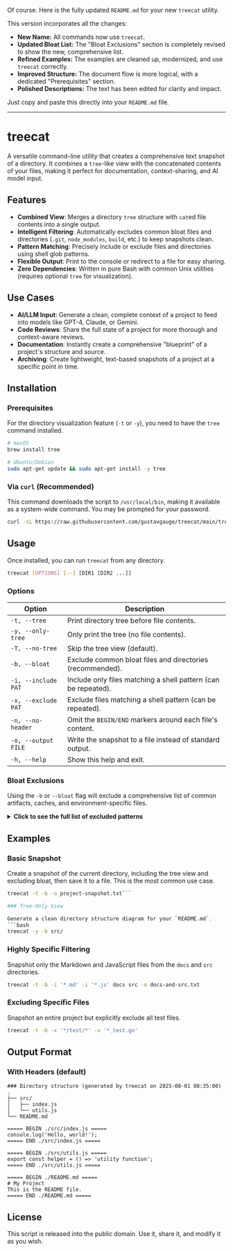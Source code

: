 Of course. Here is the fully updated `README.md` for your new `treecat` utility.

This version incorporates all the changes:
*   **New Name:** All commands now use `treecat`.
*   **Updated Bloat List:** The "Bloat Exclusions" section is completely revised to show the new, comprehensive list.
*   **Refined Examples:** The examples are cleaned up, modernized, and use `treecat` correctly.
*   **Improved Structure:** The document flow is more logical, with a dedicated "Prerequisites" section.
*   **Polished Descriptions:** The text has been edited for clarity and impact.

Just copy and paste this directly into your `README.md` file.

---

# treecat

A versatile command-line utility that creates a comprehensive text snapshot of a directory. It combines a `tree`-like view with the concatenated contents of your files, making it perfect for documentation, context-sharing, and AI model input.

## Features

- **Combined View**: Merges a directory `tree` structure with `cat`ed file contents into a single output.
- **Intelligent Filtering**: Automatically excludes common bloat files and directories (`.git`, `node_modules`, `build`, etc.) to keep snapshots clean.
- **Pattern Matching**: Precisely include or exclude files and directories using shell glob patterns.
- **Flexible Output**: Print to the console or redirect to a file for easy sharing.
- **Zero Dependencies**: Written in pure Bash with common Unix utilities (requires optional `tree` for visualization).

## Use Cases

- **AI/LLM Input**: Generate a clean, complete context of a project to feed into models like GPT-4, Claude, or Gemini.
- **Code Reviews**: Share the full state of a project for more thorough and context-aware reviews.
- **Documentation**: Instantly create a comprehensive "blueprint" of a project's structure and source.
- **Archiving**: Create lightweight, text-based snapshots of a project at a specific point in time.

## Installation

### Prerequisites

For the directory visualization feature (`-t` or `-y`), you need to have the `tree` command installed.

```bash
# macOS
brew install tree

# Ubuntu/Debian
sudo apt-get update && sudo apt-get install -y tree
```

### Via `curl` (Recommended)

This command downloads the script to `/usr/local/bin`, making it available as a system-wide command. You may be prompted for your password.

```bash
curl -sL https://raw.githubusercontent.com/gustavgauge/treecat/main/treecat.sh -o /usr/local/bin/treecat && chmod +x /usr/local/bin/treecat
```

## Usage

Once installed, you can run `treecat` from any directory.

```bash
treecat [OPTIONS] [--] [DIR1 [DIR2 ...]]
```

### Options

| Option                | Description                                                          |
| --------------------- | -------------------------------------------------------------------- |
| `-t, --tree`          | Print directory tree before file contents.                           |
| `-y, --only-tree`     | Only print the tree (no file contents).                              |
| `-T, --no-tree`       | Skip the tree view (default).                                        |
| `-b, --bloat`         | Exclude common bloat files and directories (recommended).            |
| `-i, --include PAT`   | Include only files matching a shell pattern (can be repeated).       |
| `-x, --exclude PAT`   | Exclude files matching a shell pattern (can be repeated).            |
| `-n, --no-header`     | Omit the `BEGIN/END` markers around each file's content.             |
| `-o, --output FILE`   | Write the snapshot to a file instead of standard output.             |
| `-h, --help`          | Show this help and exit.                                             |

### Bloat Exclusions

Using the `-b` or `--bloat` flag will exclude a comprehensive list of common artifacts, caches, and environment-specific files.

<details>
<summary><strong>Click to see the full list of excluded patterns</strong></summary>

-   **General**: `.git`, `.DS_Store`, `logs`, `tmp`
-   **IDEs & Editors**: `.idea`, `.vscode`, `*.sublime-project`, `*.sublime-workspace`
-   **Build & Cache**: `build`, `dist`, `out`, `coverage`, `.next`, `__pycache__`
-   **Dependencies**: `node_modules`, `vendor`
-   **Language Specific**: `target` (Rust), `.venv`, `env` (Python), `.pytest_cache`, `.mypy_cache`, `.gradle` (Gradle), `bin`, `obj` (.NET), `*.tfstate*`, `.terraform` (Terraform)
-   **Sensitive Files**: `.env*`, `*.env`

</details>

## Examples

### Basic Snapshot

Create a snapshot of the current directory, including the tree view and excluding bloat, then save it to a file. This is the most common use case.
```bash
treecat -t -b -o project-snapshot.txt```

### Tree-Only View

Generate a clean directory structure diagram for your `README.md`.
```bash
treecat -y -b src/
```

### Highly Specific Filtering

Snapshot only the Markdown and JavaScript files from the `docs` and `src` directories.
```bash
treecat -t -b -i '*.md' -i '*.js' docs src -o docs-and-src.txt
```

### Excluding Specific Files

Snapshot an entire project but explicitly exclude all test files.
```bash
treecat -t -b -x '*/test/*' -x '*_test.go'
```

## Output Format

### With Headers (default)
```
### Directory structure (generated by treecat on 2025-08-01 08:35:00)
.
├── src/
│   ├── index.js
│   └── utils.js
└── README.md

===== BEGIN ./src/index.js =====
console.log('Hello, world!');
===== END ./src/index.js =====

===== BEGIN ./src/utils.js =====
export const helper = () => 'utility function';
===== END ./src/utils.js =====

===== BEGIN ./README.md =====
# My Project
This is the README file.
===== END ./README.md =====
```

## License

This script is released into the public domain. Use it, share it, and modify it as you wish.